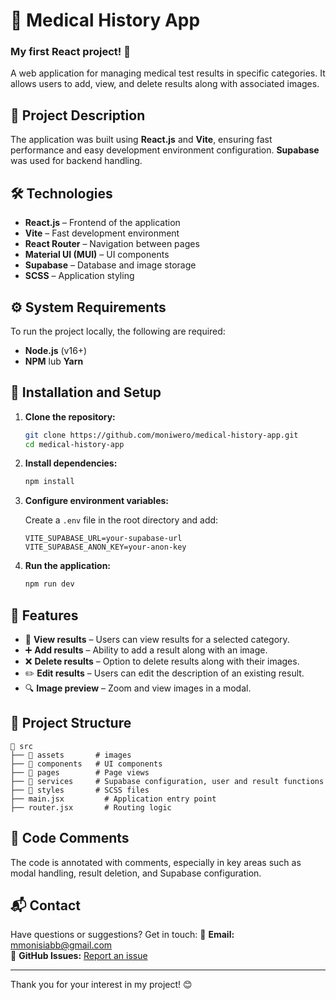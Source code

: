 # 📌 Medical History App

### My first React project! 🚀

A web application for managing medical test results in specific categories. It allows users to add, view, and delete results along with associated images.

## 📖 Project Description

The application was built using **React.js** and **Vite**, ensuring fast performance and easy development environment configuration. **Supabase** was used for backend handling.

## 🛠 Technologies

- **React.js** – Frontend of the application
- **Vite** – Fast development environment
- **React Router** – Navigation between pages
- **Material UI (MUI)** – UI components
- **Supabase** – Database and image storage
- **SCSS** – Application styling

## ⚙️ System Requirements

To run the project locally, the following are required:

- **Node.js** (v16+)
- **NPM** lub **Yarn**

## 📂 Installation and Setup

1. **Clone the repository:**

   ```bash
   git clone https://github.com/moniwero/medical-history-app.git
   cd medical-history-app
   ```

2. **Install dependencies:**

   ```bash
   npm install
   ```

3. **Configure environment variables:**

   Create a `.env` file in the root directory and add:

   ```env
   VITE_SUPABASE_URL=your-supabase-url
   VITE_SUPABASE_ANON_KEY=your-anon-key
   ```

4. **Run the application:**

   ```bash
   npm run dev
   ```

## 🎯 Features

- 📌 **View results** – Users can view results for a selected category.
- ➕ **Add results** – Ability to add a result along with an image.
- ❌ **Delete results** – Option to delete results along with their images.
- ✏️ **Edit results** – Users can edit the description of an existing result.
- 🔍 **Image preview** – Zoom and view images in a modal.

## 📌 Project Structure

```
📂 src
├── 📂 assets       # images
├── 📂 components   # UI components
├── 📂 pages        # Page views
├── 📂 services     # Supabase configuration, user and result functions
├── 📂 styles       # SCSS files
├── main.jsx         # Application entry point
├── router.jsx       # Routing logic
```

## 📝 Code Comments

The code is annotated with comments, especially in key areas such as modal handling, result deletion, and Supabase configuration.

## 📬 Contact

Have questions or suggestions? Get in touch:
📧 **Email:** mmonisiabb@gmail.com  
🐙 **GitHub Issues:** [Report an issue](https://github.com/moniwero/medical-history-app/issues)

---

Thank you for your interest in my project! 😊
